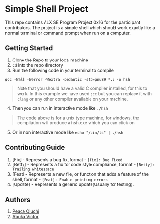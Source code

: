 # Simple Shell Project

This repo contains ALX SE Program Project 0x16 for the participant contributors. The project is a simple shell which should work exactly like a normal terminal or command prompt when run on a computer. 

## Getting Started

1. Clone the Repo to your local machine
1. `cd` into the repo directory
1. Run the following code in your terminal to compile 
 ```
gcc -Wall -Werror -Wextra -pedantic -std=gnu89 *.c -o hsh 
 ```
> Note that you should have a valid C compiler installed, for this to work. In this example we have used `gcc` but you can replace it with `clang` or any other compiler available on your machine.

4. Then you can run in interactive mode like 
``` ./hsh ```
> The code above is for a unix type machine, for windows, the compilation will produce a hsh.exe which you can click on
5. Or in non interactive mode like
``` echo "/bin/ls" | ./hsh ```


## Contributing Guide

1. [Fix] - Represents a bug fix, format - `[Fix]: Bug Fixed`
1. [Betty] - Represents a fix for code style compliance, format - `[Betty]: Trailing whitespace`
1. [Feat] - Represents a new file, or function that adds a feature of the shell, format - `[Feat]: Enable printing errors`
1. [Update] - Represents a generic update(Usually for testing).

## Authors
1. [Peace Oluchi](https://github.com/Peacebern)
1. [Abuka Victor](https://github.com/Abuka-Victor)
